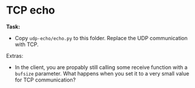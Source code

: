 # TCP echo

**Task:**

* Copy `udp-echo/echo.py` to this folder. Replace the UDP communication with TCP.

Extras:

* In the client, you are propably still calling some receive function with a `bufsize` parameter. What happens when you set it to a very small value for TCP communication?
